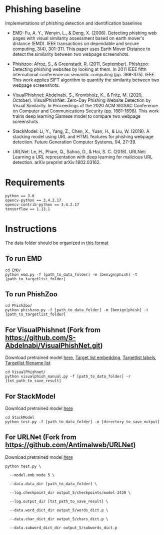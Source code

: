 # Phishing baseline
Implementations of phishing detection and identification baselines

- EMD: Fu, A. Y., Wenyin, L., & Deng, X. (2006). Detecting phishing web pages with visual similarity assessment based on earth mover's distance (EMD). IEEE transactions on dependable and secure computing, 3(4), 301-311. This paper uses Earth Mover Distance to detect the similarity between two webpage screenshots. 

- Phishzoo: Afroz, S., & Greenstadt, R. (2011, September). Phishzoo: Detecting phishing websites by looking at them. In 2011 IEEE fifth international conference on semantic computing (pp. 368-375). IEEE. This work applies SIFT algorithm to quantify the similarity between two webpage screenshots.

- VisualPhishnet: Abdelnabi, S., Krombholz, K., & Fritz, M. (2020, October). VisualPhishNet: Zero-Day Phishing Website Detection by Visual Similarity. In Proceedings of the 2020 ACM SIGSAC Conference on Computer and Communications Security (pp. 1681-1698). This work trains deep learning Siamese model to compare two webpage screenshots.

- StackModel: Li, Y., Yang, Z., Chen, X., Yuan, H., & Liu, W. (2019). A stacking model using URL and HTML features for phishing webpage detection. Future Generation Computer Systems, 94, 27-39.

- URLNet: Le, H., Pham, Q., Sahoo, D., & Hoi, S. C. (2018). URLNet: Learning a URL representation with deep learning for malicious URL detection. arXiv preprint arXiv:1802.03162.

# Requirements
```  
python == 3.6
opencv-python == 3.4.2.17
opencv-contrib-python == 3.4.2.17
tensorflow == 1.13.1
```


# Instructions
The data folder should be organized in [this format](https://github.com/lindsey98/PhishingBaseline/tree/main/test_sites/alibaba.com)
## To run EMD
```
cd EMD/ 
python emd.py -f [path_to_data_folder] -m [benign|phish] -t [path_to_targetlist_folder]
```

## To run PhishZoo
```
cd PhishZoo/
python phishzoo.py -f [path_to_data_folder] -m [benign|phish] -t [path_to_targetlist_folder]
```
## For VisualPhishnet (Fork from https://github.com/S-Abdelnabi/VisualPhishNet.git)
Download pretrained model [here](https://drive.google.com/file/d/1uCQWaOs2zFR1oAqbd7lZh_73N89YUaHy/view?usp=sharing), [Target list embedding](https://drive.google.com/file/d/1_uCJFK-gdinbblIczYEUFmlHa0c0-ALt/view?usp=sharing), [Targetlist labels](https://drive.google.com/file/d/1l29pzF1BI6KGRFGU-1IyfiWaVcC_j2PV/view?usp=sharing), [Targetlist filename list](https://drive.google.com/file/d/1c4h9F1OjSVz8mAR0xUeH-4AzixW_l6j5/view?usp=sharing)
```
cd VisualPhishnet/
python visualphish_manual.py -f [path_to_data_folder] -r [txt_path_to_save_result]
```
## For StackModel
Download pretrained model [here](https://drive.google.com/file/d/1xxKJNrGxkYN6yqka6EvbiQBdR48RczXL/view?usp=sharing)
```
cd StackModel
python test.py -f [path_to_data_folder] -o [directory_to_save_output]
```
## For URLNet (Fork from https://github.com/Antimalweb/URLNet)
Download pretrained model [here](https://drive.google.com/drive/folders/1YmPRppnp9qpD5xwV4wlNSq5MRIESfIkr?usp=sharing)
```
python test.py \

  --model.emb_mode 5 \

  --data.data_dir [path_to_data_folder] \

  --log.checkpoint_dir output_5/checkpoints/model-2430 \

  --log.output_dir [txt_path_to_save_result] \

  --data.word_dict_dir output_5/words_dict.p \

  --data.char_dict_dir output_5/chars_dict.p \

  --data.subword_dict_dir output_5/subwords_dict.p 
```

